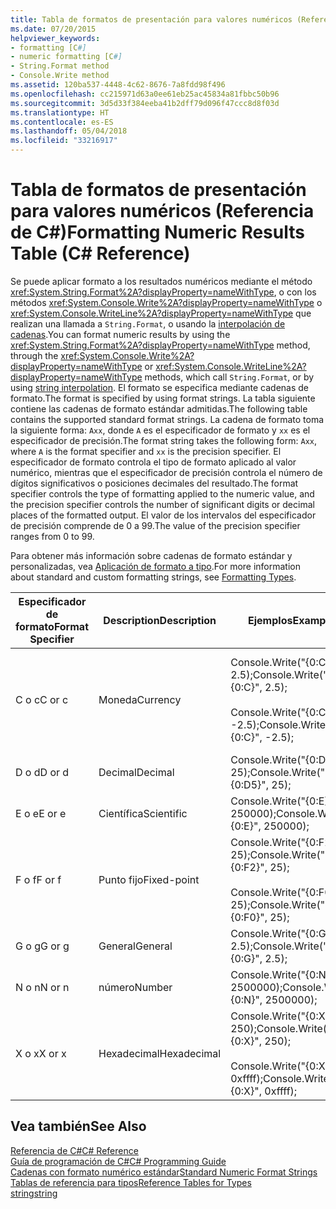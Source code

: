 ```yaml
---
title: Tabla de formatos de presentación para valores numéricos (Referencia de C#)
ms.date: 07/20/2015
helpviewer_keywords:
- formatting [C#]
- numeric formatting [C#]
- String.Format method
- Console.Write method
ms.assetid: 120ba537-4448-4c62-8676-7a8fdd98f496
ms.openlocfilehash: cc215971d63a0ee61eb25ac45834a81fbbc50b96
ms.sourcegitcommit: 3d5d33f384eeba41b2dff79d096f47ccc8d8f03d
ms.translationtype: HT
ms.contentlocale: es-ES
ms.lasthandoff: 05/04/2018
ms.locfileid: "33216917"
---
```

# <a name="formatting-numeric-results-table-c-reference"></a><span data-ttu-id="874c2-102">Tabla de formatos de presentación para valores numéricos (Referencia de C#)</span><span class="sxs-lookup"><span data-stu-id="874c2-102">Formatting Numeric Results Table (C# Reference)</span></span>
<span data-ttu-id="874c2-103">Se puede aplicar formato a los resultados numéricos mediante el método <xref:System.String.Format%2A?displayProperty=nameWithType>, o con los métodos <xref:System.Console.Write%2A?displayProperty=nameWithType> o <xref:System.Console.WriteLine%2A?displayProperty=nameWithType> que realizan una llamada a `String.Format`, o usando la [interpolación de cadenas](../tokens/interpolated.md).</span><span class="sxs-lookup"><span data-stu-id="874c2-103">You can format numeric results by using the <xref:System.String.Format%2A?displayProperty=nameWithType> method, through the <xref:System.Console.Write%2A?displayProperty=nameWithType> or <xref:System.Console.WriteLine%2A?displayProperty=nameWithType> methods, which call `String.Format`, or by using [string interpolation](../tokens/interpolated.md).</span></span> <span data-ttu-id="874c2-104">El formato se especifica mediante cadenas de formato.</span><span class="sxs-lookup"><span data-stu-id="874c2-104">The format is specified by using format strings.</span></span> <span data-ttu-id="874c2-105">La tabla siguiente contiene las cadenas de formato estándar admitidas.</span><span class="sxs-lookup"><span data-stu-id="874c2-105">The following table contains the supported standard format strings.</span></span> <span data-ttu-id="874c2-106">La cadena de formato toma la siguiente forma: `Axx`, donde `A` es el especificador de formato y `xx` es el especificador de precisión.</span><span class="sxs-lookup"><span data-stu-id="874c2-106">The format string takes the following form: `Axx`, where `A` is the format specifier and `xx` is the precision specifier.</span></span> <span data-ttu-id="874c2-107">El especificador de formato controla el tipo de formato aplicado al valor numérico, mientras que el especificador de precisión controla el número de dígitos significativos o posiciones decimales del resultado.</span><span class="sxs-lookup"><span data-stu-id="874c2-107">The format specifier controls the type of formatting applied to the numeric value, and the precision specifier controls the number of significant digits or decimal places of the formatted output.</span></span> <span data-ttu-id="874c2-108">El valor de los intervalos del especificador de precisión comprende de 0 a 99.</span><span class="sxs-lookup"><span data-stu-id="874c2-108">The value of the precision specifier ranges from 0 to 99.</span></span>  
  
 <span data-ttu-id="874c2-109">Para obtener más información sobre cadenas de formato estándar y personalizadas, vea [Aplicación de formato a tipo](../../../standard/base-types/formatting-types.md).</span><span class="sxs-lookup"><span data-stu-id="874c2-109">For more information about standard and custom formatting strings, see [Formatting Types](../../../standard/base-types/formatting-types.md).</span></span>
  
|<span data-ttu-id="874c2-110">Especificador de formato</span><span class="sxs-lookup"><span data-stu-id="874c2-110">Format Specifier</span></span>|<span data-ttu-id="874c2-111">Description</span><span class="sxs-lookup"><span data-stu-id="874c2-111">Description</span></span>|<span data-ttu-id="874c2-112">Ejemplos</span><span class="sxs-lookup"><span data-stu-id="874c2-112">Examples</span></span>|<span data-ttu-id="874c2-113">Salida</span><span class="sxs-lookup"><span data-stu-id="874c2-113">Output</span></span>|  
|----------------------|-----------------|--------------|------------|  
|<span data-ttu-id="874c2-114">C o c</span><span class="sxs-lookup"><span data-stu-id="874c2-114">C or c</span></span>|<span data-ttu-id="874c2-115">Moneda</span><span class="sxs-lookup"><span data-stu-id="874c2-115">Currency</span></span>|<span data-ttu-id="874c2-116">Console.Write("{0:C}", 2.5);</span><span class="sxs-lookup"><span data-stu-id="874c2-116">Console.Write("{0:C}", 2.5);</span></span><br /><br /> <span data-ttu-id="874c2-117">Console.Write("{0:C}", -2.5);</span><span class="sxs-lookup"><span data-stu-id="874c2-117">Console.Write("{0:C}", -2.5);</span></span>|<span data-ttu-id="874c2-118">$2.50</span><span class="sxs-lookup"><span data-stu-id="874c2-118">$2.50</span></span><br /><br /> <span data-ttu-id="874c2-119">($2.50)</span><span class="sxs-lookup"><span data-stu-id="874c2-119">($2.50)</span></span>|  
|<span data-ttu-id="874c2-120">D o d</span><span class="sxs-lookup"><span data-stu-id="874c2-120">D or d</span></span>|<span data-ttu-id="874c2-121">Decimal</span><span class="sxs-lookup"><span data-stu-id="874c2-121">Decimal</span></span>|<span data-ttu-id="874c2-122">Console.Write("{0:D5}", 25);</span><span class="sxs-lookup"><span data-stu-id="874c2-122">Console.Write("{0:D5}", 25);</span></span>|<span data-ttu-id="874c2-123">00025</span><span class="sxs-lookup"><span data-stu-id="874c2-123">00025</span></span>|  
|<span data-ttu-id="874c2-124">E o e</span><span class="sxs-lookup"><span data-stu-id="874c2-124">E or e</span></span>|<span data-ttu-id="874c2-125">Científica</span><span class="sxs-lookup"><span data-stu-id="874c2-125">Scientific</span></span>|<span data-ttu-id="874c2-126">Console.Write("{0:E}", 250000);</span><span class="sxs-lookup"><span data-stu-id="874c2-126">Console.Write("{0:E}", 250000);</span></span>|<span data-ttu-id="874c2-127">2.500000E+005</span><span class="sxs-lookup"><span data-stu-id="874c2-127">2.500000E+005</span></span>|  
|<span data-ttu-id="874c2-128">F o f</span><span class="sxs-lookup"><span data-stu-id="874c2-128">F or f</span></span>|<span data-ttu-id="874c2-129">Punto fijo</span><span class="sxs-lookup"><span data-stu-id="874c2-129">Fixed-point</span></span>|<span data-ttu-id="874c2-130">Console.Write("{0:F2}", 25);</span><span class="sxs-lookup"><span data-stu-id="874c2-130">Console.Write("{0:F2}", 25);</span></span><br /><br /> <span data-ttu-id="874c2-131">Console.Write("{0:F0}", 25);</span><span class="sxs-lookup"><span data-stu-id="874c2-131">Console.Write("{0:F0}", 25);</span></span>|<span data-ttu-id="874c2-132">25.00</span><span class="sxs-lookup"><span data-stu-id="874c2-132">25.00</span></span><br /><br /> <span data-ttu-id="874c2-133">25</span><span class="sxs-lookup"><span data-stu-id="874c2-133">25</span></span>|  
|<span data-ttu-id="874c2-134">G o g</span><span class="sxs-lookup"><span data-stu-id="874c2-134">G or g</span></span>|<span data-ttu-id="874c2-135">General</span><span class="sxs-lookup"><span data-stu-id="874c2-135">General</span></span>|<span data-ttu-id="874c2-136">Console.Write("{0:G}", 2.5);</span><span class="sxs-lookup"><span data-stu-id="874c2-136">Console.Write("{0:G}", 2.5);</span></span>|<span data-ttu-id="874c2-137">2.5</span><span class="sxs-lookup"><span data-stu-id="874c2-137">2.5</span></span>|  
|<span data-ttu-id="874c2-138">N o n</span><span class="sxs-lookup"><span data-stu-id="874c2-138">N or n</span></span>|<span data-ttu-id="874c2-139">número</span><span class="sxs-lookup"><span data-stu-id="874c2-139">Number</span></span>|<span data-ttu-id="874c2-140">Console.Write("{0:N}", 2500000);</span><span class="sxs-lookup"><span data-stu-id="874c2-140">Console.Write("{0:N}", 2500000);</span></span>|<span data-ttu-id="874c2-141">2,500,000.00</span><span class="sxs-lookup"><span data-stu-id="874c2-141">2,500,000.00</span></span>|  
|<span data-ttu-id="874c2-142">X o x</span><span class="sxs-lookup"><span data-stu-id="874c2-142">X or x</span></span>|<span data-ttu-id="874c2-143">Hexadecimal</span><span class="sxs-lookup"><span data-stu-id="874c2-143">Hexadecimal</span></span>|<span data-ttu-id="874c2-144">Console.Write("{0:X}", 250);</span><span class="sxs-lookup"><span data-stu-id="874c2-144">Console.Write("{0:X}", 250);</span></span><br /><br /> <span data-ttu-id="874c2-145">Console.Write("{0:X}", 0xffff);</span><span class="sxs-lookup"><span data-stu-id="874c2-145">Console.Write("{0:X}", 0xffff);</span></span>|<span data-ttu-id="874c2-146">FA</span><span class="sxs-lookup"><span data-stu-id="874c2-146">FA</span></span><br /><br /> <span data-ttu-id="874c2-147">FFFF</span><span class="sxs-lookup"><span data-stu-id="874c2-147">FFFF</span></span>|  
  
## <a name="see-also"></a><span data-ttu-id="874c2-148">Vea también</span><span class="sxs-lookup"><span data-stu-id="874c2-148">See Also</span></span>  
 [<span data-ttu-id="874c2-149">Referencia de C#</span><span class="sxs-lookup"><span data-stu-id="874c2-149">C# Reference</span></span>](../../../csharp/language-reference/index.md)  
 [<span data-ttu-id="874c2-150">Guía de programación de C#</span><span class="sxs-lookup"><span data-stu-id="874c2-150">C# Programming Guide</span></span>](../../../csharp/programming-guide/index.md)  
 [<span data-ttu-id="874c2-151">Cadenas con formato numérico estándar</span><span class="sxs-lookup"><span data-stu-id="874c2-151">Standard Numeric Format Strings</span></span>](../../../standard/base-types/standard-numeric-format-strings.md)  
 [<span data-ttu-id="874c2-152">Tablas de referencia para tipos</span><span class="sxs-lookup"><span data-stu-id="874c2-152">Reference Tables for Types</span></span>](../../../csharp/language-reference/keywords/reference-tables-for-types.md)  
 [<span data-ttu-id="874c2-153">string</span><span class="sxs-lookup"><span data-stu-id="874c2-153">string</span></span>](../../../csharp/language-reference/keywords/string.md)
